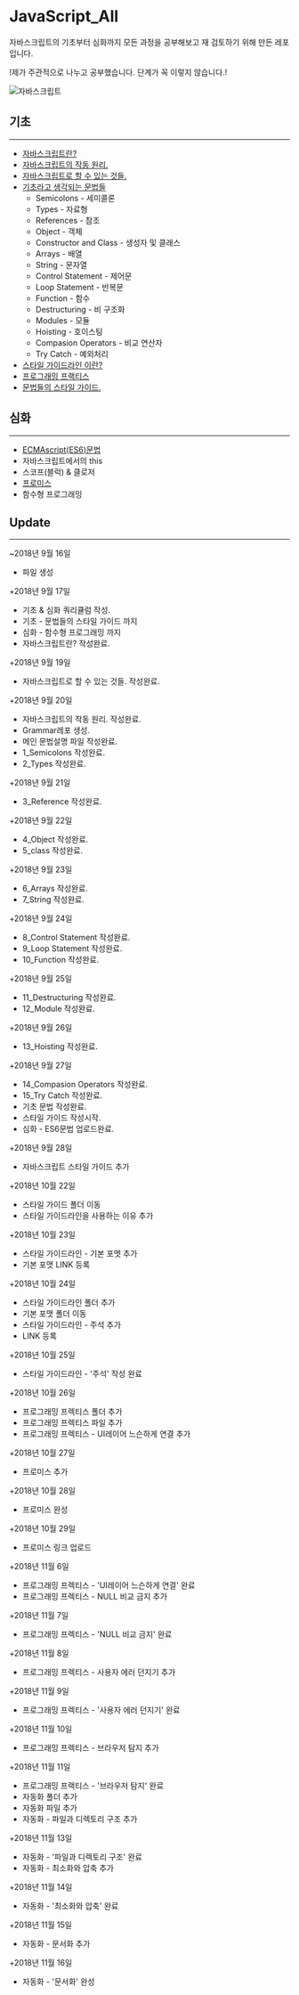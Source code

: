 # JavaScript_All
자바스크립트의 기초부터 심화까지 모든 과정을 공부해보고 재 검토하기 위해 만든 레포입니다.

!제가 주관적으로 나누고 공부했습니다. 단계가 꼭 이렇지 않습니다.!

![자바스크립트](_JAVASCRIPT-IMG.png)

## 기초
---
  - [자바스크립트란?](https://github.com/junu126/JavaScript_All/blob/master/Base-Class/What-Is-JavaScript.md)
  - [자바스크립트의 작동 원리.](https://github.com/junu126/JavaScript_All/blob/master/Base-Class/How-Does-JavaScript-Work.md)
  - [자바스크립트로 할 수 있는 것들.](https://github.com/junu126/JavaScript_All/blob/master/Base-Class/What-Can-Do-JavaScript.md)
  - [기초라고 생각되는 문법들](https://github.com/junu126/JavaScript_All/blob/master/Base-Class/Grammar/_JavaScript's-Grammer.md)
    * Semicolons - 세미콜론
    * Types - 자료형
    * References - 참조
    * Object - 객체
    * Constructor and Class - 생성자 및 클래스
    * Arrays - 배열
    * String - 문자열
    * Control Statement - 제어문
    * Loop Statement - 반복문
    * Function - 함수
    * Destructuring - 비 구조화
    * Modules - 모듈
    * Hoisting - 호이스팅
    * Compasion Operators - 비교 연산자
    * Try Catch - 예외처리
  - [스타일 가이드라인 이란?](https://github.com/junu126/JavaScript_All/blob/master/Maintainable-JavaScript/Style-Guide-Line/WHY-StyleGuide.md)
  - [프로그래밍 프랙티스](https://github.com/junu126/JavaScript_All/blob/master/Maintainable-JavaScript/Programming-Practice/WHAT-Is-Programming-Practice.md)
  - [문법들의 스타일 가이드.](https://github.com/junu126/JavaScript_All/blob/master/Maintainable-JavaScript/Grammer-Style-Guide.md)

## 심화
---
  - [ECMAscript(ES6)문법](https://github.com/junu126/JavaScript_All/blob/master/Hard-Class/ECMAScript-Grammar.md)
  - 자바스크립트에서의 this
  - 스코프(블럭) & 클로저
  - [프로미스](https://github.com/junu126/JavaScript_All/blob/master/Hard-Class/Promise/Promise.md)
  - 함수형 프로그래밍

## Update
---
  ~2018년 9월 16일
  + 파일 생성

  +2018년 9월 17일  
  + 기초 & 심화 쿼리큘럼 작성.
  + 기초 - 문법들의 스타일 가이드 까지
  + 심화 - 함수형 프로그래밍 까지
  + 자바스크립트란? 작성완료.

  +2018년 9월 19일
  + 자바스크립트로 할 수 있는 것들. 작성완료.

  +2018년 9월 20일
  + 자바스크립트의 작동 원리. 작성완료.
  + Grammar레포 생성.
  + 메인 문법설명 파일 작성완료.
  + 1_Semicolons 작성완료.
  + 2_Types 작성완료.

  +2018년 9월 21일
  + 3_Reference 작성완료.

  +2018년 9월 22일
  + 4_Object 작성완료.
  + 5_class 작성완료.

  +2018년 9월 23일
  + 6_Arrays 작성완료.
  + 7_String 작성완료.

  +2018년 9월 24일
  + 8_Control Statement 작성완료.
  + 9_Loop Statement 작성완료.
  + 10_Function 작성완료.

  +2018년 9월 25일
  + 11_Destructuring 작성완료.
  + 12_Module 작성완료.
  
  +2018년 9월 26일
  + 13_Hoisting 작성완료.

  +2018년 9월 27일
  + 14_Compasion Operators 작성완료.
  + 15_Try Catch 작성완료.
  + 기초 문법 작성완료.
  + 스타일 가이드 작성시작.
  + 심화 - ES6문법 업로드완료.

  +2018년 9월 28일
  + 자바스크립트 스타일 가이드 추가

  +2018년 10월 22일
  + 스타일 가이드 폴더 이동
  + 스타일 가이드라인을 사용하는 이유 추가

  +2018년 10월 23일
  + 스타일 가이드라인 - 기본 포멧 추가
  + 기본 포맷 LINK 등록

  +2018년 10월 24일
  + 스타일 가이드라인 폴더 추가
  + 기본 포맷 폴더 이동
  + 스타일 가이드라인 - 주석 추가
  + LINK 등록

  +2018년 10월 25일
  + 스타일 가이드라인 - '주석' 작성 완료

  +2018년 10월 26일
  + 프로그래밍 프렉티스 폴더 추가
  + 프로그래밍 프렉티스 파일 추가
  + 프로그래밍 프렉티스 - UI레이어 느슨하게 연결 추가

  +2018년 10월 27일
  + 프로미스 추가
  
  +2018년 10월 28일
  + 프로미스 완성

  +2018년 10월 29일
  + 프로미스 링크 업로드

  +2018년 11월 6일
  + 프로그래밍 프렉티스 - 'UI레이어 느슨하게 연결' 완료
  + 프로그래밍 프렉티스 - NULL 비교 금지 추가

  +2018년 11월 7일
  + 프로그래밍 프렉티스 - 'NULL 비교 금지' 완료

  +2018년 11월 8일
  + 프로그래밍 프렉티스 - 사용자 에러 던지기 추가

  +2018년 11월 9일
  + 프로그래밍 프렉티스 - '사용자 에러 던지기' 완료

  +2018년 11월 10일
  + 프로그래밍 프렉티스 - 브라우저 탐지 추가

  +2018년 11월 11일
  + 프로그래밍 프랙티스 - '브라우저 탐지' 완료
  + 자동화 폴더 추가
  + 자동화 파일 추가
  + 자동화 - 파일과 디렉토리 구조 추가

  +2018년 11월 13일
  + 자동화 - '파일과 디렉토리 구조' 완료
  + 자동화 - 최소화와 압축 추가

  +2018년 11월 14일
  + 자동화 - '최소화와 압축' 완료

  +2018년 11월 15일
  + 자동화 - 문서화 추가

  +2018년 11월 16일
  + 자동화 - '문서화' 완성